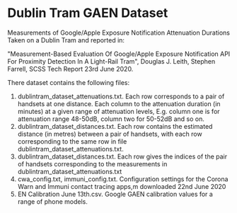 # Dublin Tram GAEN Dataset
Measurements of Google/Apple Exposure Notification Attenuation Durations Taken on a Dublin Tram and reported in:

"Measurement-Based Evaluation Of Google/Apple Exposure Notification API For Proximity Detection In A Light-Rail Tram", Douglas J. Leith, Stephen Farrell, SCSS Tech Report 23rd June 2020.

There dataset contains the following files:

1. dublintram_dataset_attenuations.txt. Each row corresponds to a pair of handsets at one distance. Each column to the attenuation duration (in minutes) at a given range of attenuation levels, E.g. column one is for attenuation range 48-50dB, column two for 50-52dB and so on.
2. dublintram_dataset_distances.txt. Each row contains the estimated distance (in metres) between a pair of handsets, with each row corresponding to the same row in file dublintram_dataset_attenuations.txt.
3. dublintram_dataset_distances.txt.  Each row gives the indices of the pair of handsets corresponding to the measurements in dublintram_dataset_attenuations.txt 
4. cwa_config.txt, immuni_config.txt.  Configuration settings for the Corona Warn and Immuni contact tracing apps,m downloaded 22nd June 2020
5. EN Calibration June 13th.csv.  Google GAEN calibration values for a range of phone models.
